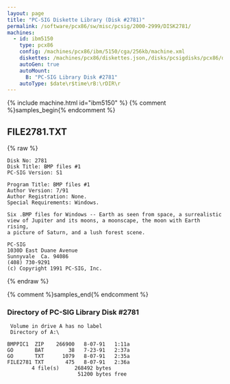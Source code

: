 ```yaml
---
layout: page
title: "PC-SIG Diskette Library (Disk #2781)"
permalink: /software/pcx86/sw/misc/pcsig/2000-2999/DISK2781/
machines:
  - id: ibm5150
    type: pcx86
    config: /machines/pcx86/ibm/5150/cga/256kb/machine.xml
    diskettes: /machines/pcx86/diskettes.json,/disks/pcsigdisks/pcx86/diskettes.json
    autoGen: true
    autoMount:
      B: "PC-SIG Library Disk #2781"
    autoType: $date\r$time\rB:\rDIR\r
---
```


{% include machine.html id="ibm5150" %}
{% comment %}samples_begin{% endcomment %}

## FILE2781.TXT

{% raw %}
```
Disk No: 2781
Disk Title: BMP files #1
PC-SIG Version: S1

Program Title: BMP files #1
Author Version: 7/91
Author Registration: None.
Special Requirements: Windows.

Six .BMP files for Windows -- Earth as seen from space, a surrealistic
view of Jupiter and its moons, a moonscape, the moon with Earth rising,
a picture of Saturn, and a lush forest scene.

PC-SIG
1030D East Duane Avenue
Sunnyvale  Ca. 94086
(408) 730-9291
(c) Copyright 1991 PC-SIG, Inc.
```
{% endraw %}

{% comment %}samples_end{% endcomment %}

### Directory of PC-SIG Library Disk #2781

     Volume in drive A has no label
     Directory of A:\

    BMPPIC1  ZIP    266900   8-07-91   1:11a
    GO       BAT        38   7-23-91   2:37a
    GO       TXT      1079   8-07-91   2:35a
    FILE2781 TXT       475   8-07-91   2:36a
            4 file(s)     268492 bytes
                           51200 bytes free
